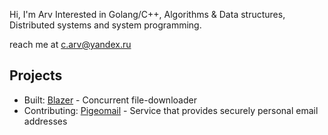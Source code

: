 Hi, I'm Arv
Interested in Golang/C++, Algorithms & Data structures, Distributed systems and system programming.

reach me at c.arv@yandex.ru

## Projects

* Built: [Blazer](https://github.com/arvryna/blazer) - Concurrent file-downloader  
* Contributing: [Pigeomail](https://github.com/requiemofthesouls/pigeomail) - Service that provides securely personal email addresses 

<!-- <img align="left" src="https://github-readme-stats.vercel.app/api/top-langs/?username=arvryna&hide=html,ruby, scss" /> -->

